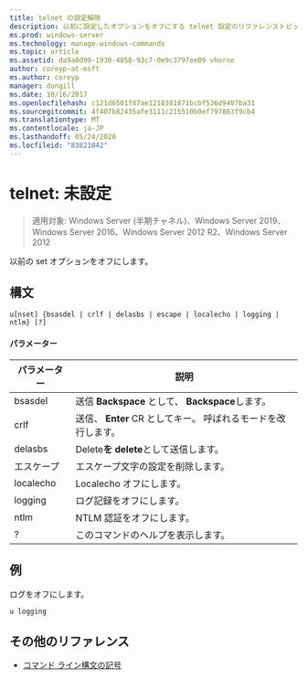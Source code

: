 ```yaml
---
title: telnet の設定解除
description: 以前に設定したオプションをオフにする telnet 設定のリファレンストピックです。
ms.prod: windows-server
ms.technology: manage-windows-commands
ms.topic: article
ms.assetid: da9a0d99-1930-4858-93c7-0e9c3797ee09 vhorne
author: coreyp-at-msft
ms.author: coreyp
manager: dongill
ms.date: 10/16/2017
ms.openlocfilehash: c121d6501f87ae1218381871bcbf536d9407ba31
ms.sourcegitcommit: 4f407b82435afe3111c215510b0ef797863f9cb4
ms.translationtype: MT
ms.contentlocale: ja-JP
ms.lasthandoff: 05/24/2020
ms.locfileid: "83821042"
---
```

# <a name="telnet-unset"></a>telnet: 未設定

> 適用対象: Windows Server (半期チャネル)、Windows Server 2019、Windows Server 2016、Windows Server 2012 R2、Windows Server 2012

以前の set オプションをオフにします。

## <a name="syntax"></a>構文
```
u[nset] {bsasdel | crlf | delasbs | escape | localecho | logging | ntlm} [?]
```
#### <a name="parameters"></a>パラメーター
|パラメーター|説明|
|-------|--------|
|bsasdel|送信 **Backspace** として、 **Backspace**します。|
|crlf|送信、 **Enter** CR としてキー。 呼ばれるモードを改行します。|
|delasbs|Delete**を** **delete**として送信します。|
|エスケープ|エスケープ文字の設定を削除します。|
|localecho|Localecho オフにします。|
|logging|ログ記録をオフにします。|
|ntlm|NTLM 認証をオフにします。|
|?|このコマンドのヘルプを表示します。|
## <a name="examples"></a>例
ログをオフにします。
```
u logging
```
## <a name="additional-references"></a>その他のリファレンス
- [コマンド ライン構文の記号](command-line-syntax-key.md)
